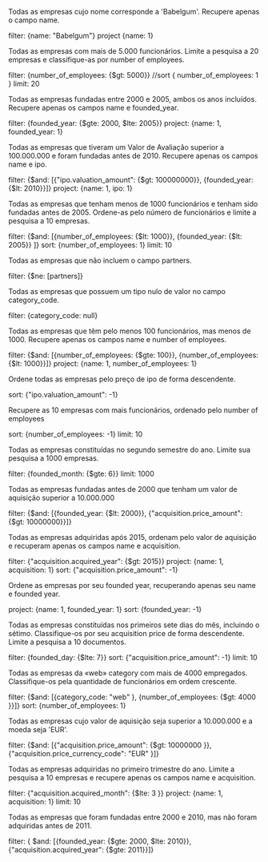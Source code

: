 Todas as empresas cujo nome corresponde a 'Babelgum'. Recupere apenas o campo name.

filter: {name: "Babelgum"}
project {name: 1}

Todas as empresas com mais de 5.000 funcionários. Limite a pesquisa a 20 empresas e classifique-as por number of employees.

filter: {number_of_employees: {$gt: 5000}}
//sort { number_of_employees: 1 }
limit: 20 

Todas as empresas fundadas entre 2000 e 2005, ambos os anos incluídos. Recupere apenas os campos name e founded_year.

filter: {founded_year: {$gte: 2000, $lte: 2005}}
project: {name: 1, founded_year: 1}

Todas as empresas que tiveram um Valor de Avaliação superior a 100.000.000 e foram fundadas antes de 2010. Recupere apenas os campos name e ipo.

filter: {$and: [{"ipo.valuation_amount": {$gt: 100000000}}, {founded_year: {$lt: 2010}}]}
project: {name: 1, ipo: 1}

Todas as empresas que tenham menos de 1000 funcionários e tenham sido fundadas antes de 2005. Ordene-as pelo número de funcionários e limite a pesquisa a 10 empresas.

filter: {$and: [{number_of_employees: {$lt: 1000}}, {founded_year: {$lt: 2005}} ]}
sort: {number_of_employees: 1}
limit: 10

Todas as empresas que não incluem o campo partners.

filter: {$ne: [partners]}

Todas as empresas que possuem um tipo nulo de valor no campo category_code.

filter: {category_code: null}

Todas as empresas que têm pelo menos 100 funcionários, mas menos de 1000. Recupere apenas os campos name e number of employees.

filter: {$and: [{number_of_employees: {$gte: 100}}, {number_of_employees: {$lt: 1000}}]}
project: {name: 1, number_of_employees: 1}

Ordene todas as empresas pelo preço de ipo de forma descendente.



sort: {"ipo.valuation_amount": -1}

Recupere as 10 empresas com mais funcionários, ordenado pelo number of employees

sort: {number_of_employees: -1} 
limit: 10

Todas as empresas constituídas no segundo semestre do ano. Limite sua pesquisa a 1000 empresas.

filter: {founded_month: {$gte: 6}}
limit: 1000

Todas as empresas fundadas antes de 2000 que tenham um valor de aquisição superior a 10.000.000

filter: {$and: [{founded_year: {$lt: 2000}}, {"acquisition.price_amount": {$gt: 10000000}}]}

Todas as empresas adquiridas após 2015, ordenam pelo valor de aquisição e recuperam apenas os campos name e acquisition.

filter: {"acquisition.acquired_year": {$gt: 2015}}
project: {name: 1, acquisition: 1}
sort: {"acquisition.price_amount": -1}

Ordene as empresas por seu founded year, recuperando apenas seu name e founded year.

project: {name: 1, founded_year: 1}
sort: {founded_year: -1}

Todas as empresas constituídas nos primeiros sete dias do mês, incluindo o sétimo. Classifique-os por seu acquisition price de forma descendente. Limite a pesquisa a 10 documentos.

filter: {founded_day: {$lte: 7}}
sort: {"acquisition.price_amount": -1}
limit: 10

Todas as empresas da «web» category com mais de 4000 empregados. Classifique-os pela quantidade de funcionários em ordem crescente.

filter: {$and: [{category_code: "web" }, {number_of_employees: {$gt: 4000 }}]}
sort: {number_of_employees: 1}

Todas as empresas cujo valor de aquisição seja superior a 10.000.000 e a moeda seja 'EUR'.

filter: {$and: [{"acquisition.price_amount": {$gt: 10000000 }}, {"acquisition.price_currency_code": "EUR" }]}

Todas as empresas adquiridas no primeiro trimestre do ano. Limite a pesquisa a 10 empresas e recupere apenas os campos name e acquisition.

filter: {"acquisition.acquired_month": {$lte: 3 }}
project: {name: 1, acquisition: 1}
limit: 10

Todas as empresas que foram fundadas entre 2000 e 2010, mas não foram adquiridas antes de 2011.

filter: { $and: [{founded_year: {$gte: 2000, $lte: 2010}}, {"acquisition.acquired_year": {$gte: 2011}}]}